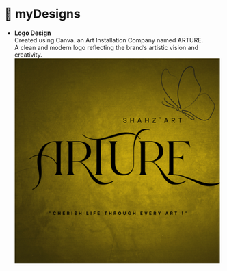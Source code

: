# 🎨 myDesigns

- **Logo Design**  
  Created using Canva.
  an Art Installation Company named ARTURE.  
  A clean and modern logo reflecting the brand’s artistic vision and creativity.  
  ![Arture Logo](https://github.com/Shahz-ft/myDesigns/blob/787fea76309df92e204814f3a29712541bbd8729/Arture.png)
